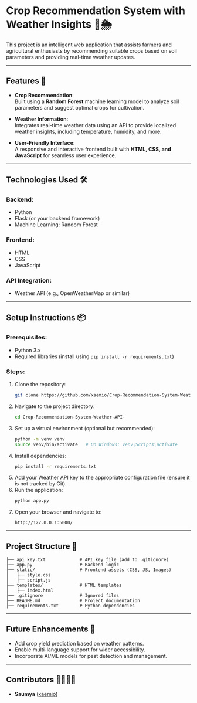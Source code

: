 # **Crop Recommendation System with Weather Insights** 🌾🌦️

This project is an intelligent web application that assists farmers and agricultural enthusiasts by recommending suitable crops based on soil parameters and providing real-time weather updates.

---

## **Features** 🚀

- **Crop Recommendation**:  
  Built using a **Random Forest** machine learning model to analyze soil parameters and suggest optimal crops for cultivation.

- **Weather Information**:  
  Integrates real-time weather data using an API to provide localized weather insights, including temperature, humidity, and more.

- **User-Friendly Interface**:  
  A responsive and interactive frontend built with **HTML, CSS, and JavaScript** for seamless user experience.

---

## **Technologies Used** 🛠️

### Backend:
- Python  
- Flask (or your backend framework)  
- Machine Learning: Random Forest

### Frontend:
- HTML  
- CSS  
- JavaScript  

### API Integration:
- Weather API (e.g., OpenWeatherMap or similar)

---

## **Setup Instructions** 📦

### Prerequisites:
- Python 3.x  
- Required libraries (install using `pip install -r requirements.txt`)  

### Steps:
1. Clone the repository:
   ```bash
   git clone https://github.com/xaemio/Crop-Recommendation-System-Weather-API-.git
   ```
2. Navigate to the project directory:
   ```bash
   cd Crop-Recommendation-System-Weather-API-
   ```
3. Set up a virtual environment (optional but recommended):
   ```bash
   python -m venv venv
   source venv/bin/activate   # On Windows: venv\Scripts\activate
   ```
4. Install dependencies:
   ```bash
   pip install -r requirements.txt
   ```
5. Add your Weather API key to the appropriate configuration file (ensure it is not tracked by Git).  
6. Run the application:
   ```bash
   python app.py
   ```
7. Open your browser and navigate to:
   ```
   http://127.0.0.1:5000/
   ```

---

## **Project Structure** 📁

```plaintext
├── api_key.txt             # API key file (add to .gitignore)
├── app.py                  # Backend logic
├── static/                 # Frontend assets (CSS, JS, Images)
│   ├── style.css
│   ├── script.js
├── templates/              # HTML templates
│   ├── index.html
├── .gitignore              # Ignored files
├── README.md               # Project documentation
├── requirements.txt        # Python dependencies
```

---

## **Future Enhancements** 🌟
- Add crop yield prediction based on weather patterns.  
- Enable multi-language support for wider accessibility.  
- Incorporate AI/ML models for pest detection and management.

---

## **Contributors** 👩‍💻👨‍💻
- **Saumya** ([xaemio](https://github.com/xaemio))  
